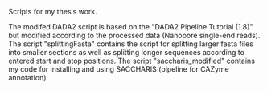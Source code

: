 Scripts for my thesis work. 

The modifed DADA2 script is based on the "DADA2 Pipeline Tutorial (1.8)" but modified according to the processed data (Nanopore single-end reads). 
The script "splittingFasta" contains the script for splitting larger fasta files into smaller sections as well as splitting longer sequences according to entered start and stop positions. 
The script "saccharis_modified" contains my code for installing and using SACCHARIS (pipeline for CAZyme annotation). 
